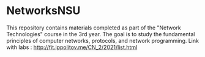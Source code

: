# NetworksNSU
This repository contains materials completed as part of the "Network Technologies" course in the 3rd year. The goal is to study the fundamental principles of computer networks, protocols, and network programming.
Link with labs : http://fit.ippolitov.me/CN_2/2021/list.html
